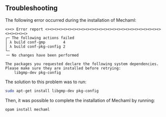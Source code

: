 ## Troubleshooting
The following error occurred during the installation of Mechaml:
```
<><> Error report <><><><><><><><><><><><><><><><><><><><><><><><><><><><><><><>
┌─ The following actions failed
│ λ build conf-gmp        4
│ λ build conf-pkg-config 2
└─ 
╶─ No changes have been performed

The packages you requested declare the following system dependencies. Please make sure they are installed before retrying:
    libgmp-dev pkg-config
```

The solution to this problem was to run:
```bash
sudo apt-get install libgmp-dev pkg-config
```
Then, it was possible to complete the installation of Mechaml by running:
```bash
opam install mechaml
```